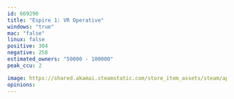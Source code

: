 ```yaml
---
id: 669290
title: "Espire 1: VR Operative"
windows: "true"
mac: "false"
linux: false
positive: 304
negative: 258
estimated_owners: "50000 - 100000"
peak_ccu: 2

image: https://shared.akamai.steamstatic.com/store_item_assets/steam/apps/669290/header.jpg?t=1718749679
opinions:
---
```

